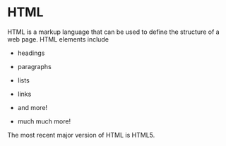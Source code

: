# HTML

HTML is a markup language that can be used to define the structure of a web page. HTML elements include

* headings
* paragraphs
* lists
* links
* and more!
* much much more!

The most recent major version of HTML is HTML5.